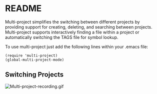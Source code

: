 # README #

Multi-project simplifies the switching between different projects by
providing support for creating, deleting, and searching between projects.
Multi-project supports interactively finding a file within a project or
automatically switching the TAGS file for symbol lookup.

To use multi-project just add the following lines within your
.emacs file:

```elisp
(require 'multi-project)
(global-multi-project-mode)
```

## Switching Projects ##

![Multi-project-recording.gif](https://bitbucket.org/repo/Rxnzy/images/1578877238-Multi-project-recording.gif)